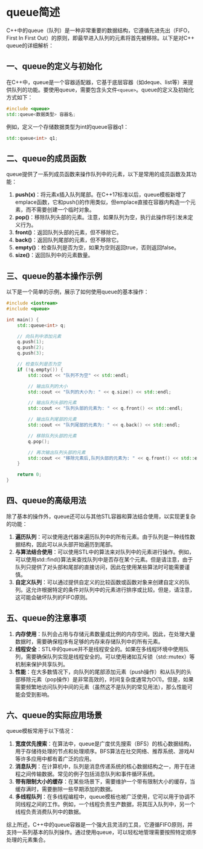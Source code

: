 # queue简述

C++中的queue（队列）是一种非常重要的数据结构，它遵循先进先出（FIFO，First In First Out）的原则，即最早进入队列的元素将首先被移除。以下是对C++ queue的详细解析：

## 一、queue的定义与初始化

在C++中，queue是一个容器适配器，它基于底层容器（如deque、list等）来提供队列的功能。要使用queue，需要包含头文件`<queue>`。queue的定义及初始化方式如下：

```cpp
#include <queue>
std::queue<数据类型> 容器名;
```

例如，定义一个存储数据类型为int的queue容器q1：

```cpp
std::queue<int> q1;
```

## 二、queue的成员函数

queue提供了一系列成员函数来操作队列中的元素，以下是常用的成员函数及其功能：

1. **push(x)**：将元素x插入队列尾部。在C++17标准以后，queue模板新增了emplace函数，它和push()的作用类似，但emplace直接在容器内构造一个元素，而不需要创建一个临时对象。
2. **pop()**：移除队列头部的元素。注意，如果队列为空，执行此操作将引发未定义行为。
3. **front()**：返回队列头部的元素，但不移除它。
4. **back()**：返回队列尾部的元素，但不移除它。
5. **empty()**：检查队列是否为空，如果为空则返回true，否则返回false。
6. **size()**：返回队列中的元素数量。

## 三、queue的基本操作示例

以下是一个简单的示例，展示了如何使用queue的基本操作：

```cpp
#include <iostream>
#include <queue>

int main() {
    std::queue<int> q;

    // 向队列中添加元素
    q.push(1);
    q.push(2);
    q.push(3);

    // 检查队列是否为空
    if (!q.empty()) {
        std::cout << "队列不为空" << std::endl;

        // 输出队列的大小
        std::cout << "队列的大小为: " << q.size() << std::endl;

        // 输出队列头部的元素
        std::cout << "队列头部的元素为: " << q.front() << std::endl;

        // 输出队列尾部的元素
        std::cout << "队列尾部的元素为: " << q.back() << std::endl;

        // 移除队列头部的元素
        q.pop();

        // 再次输出队列头部的元素
        std::cout << "移除元素后,队列头部的元素为: " << q.front() << std::endl;
    }

    return 0;
}
```

## 四、queue的高级用法

除了基本的操作外，queue还可以与其他STL容器和算法结合使用，以实现更复杂的功能：

1. **遍历队列**：可以使用迭代器来遍历队列中的所有元素。由于队列是一种线性数据结构，因此可以从头部开始遍历到尾部。
2. **与算法结合使用**：可以使用STL中的算法来对队列中的元素进行操作。例如，可以使用std::find()算法来查找队列中是否存在某个元素。但是请注意，由于队列只提供了对头部和尾部的直接访问，因此在使用某些算法时可能需要谨慎。
3. **自定义队列**：可以通过提供自定义的比较函数或函数对象来创建自定义的队列。这允许根据特定的条件对队列中的元素进行排序或比较。但是，请注意，这可能会破坏队列的FIFO原则。

## 五、queue的注意事项

1. **内存使用**：队列会占用与存储元素数量成比例的内存空间。因此，在处理大量数据时，需要确保程序有足够的内存来存储队列中的所有元素。
2. **线程安全**：STL中的queue并不是线程安全的。如果在多线程环境中使用队列，需要确保队列实现是线程安全的。可以使用诸如互斥锁（std::mutex）等机制来保护共享队列。
3. **性能**：在大多数情况下，向队列的尾部添加元素（push操作）和从队列的头部移除元素（pop操作）是非常高效的，时间复杂度通常为O(1)。但是，如果需要频繁地访问队列中间的元素（虽然这不是队列的常见用法），那么性能可能会受到影响。

## 六、queue的实际应用场景

queue模板常用于以下情况：

1. **宽度优先搜索**：在算法中，queue是广度优先搜索（BFS）的核心数据结构，用于存储待处理的节点和处理顺序。BFS算法在社交网络、推荐系统、游戏AI等许多应用中都有着广泛的应用。
2. **消息队列**：在计算机中，队列是消息传递系统的核心数据结构之一，用于在进程之间传输数据。常见的例子包括消息队列和事件循环系统。
3. **带有限制大小的缓存**：在某些场景下，需要维护一个带有限制大小的缓存，当缓存满时，需要删除一些早期添加的数据。
4. **多线程队列**：在多线程编程中，queue模板也被广泛使用，它可以用于协调不同线程之间的工作。例如，一个线程负责生产数据，将其压入队列中，另一个线程负责消费队列中的数据。

综上所述，C++中的queue容器是一个强大且灵活的工具，它遵循FIFO原则，并支持一系列基本的队列操作。通过使用queue，可以轻松地管理需要按照特定顺序处理的元素集合。
